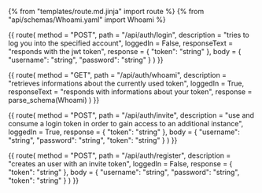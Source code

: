 {% from "templates/route.md.jinja" import route %}
{% from "api/schemas/Whoami.yaml" import Whoami %}

{{ route(
  method = "POST",
  path = "/api/auth/login",
  description = "tries to log you into the specified account",
  loggedIn = False,
  responseText = "responds with the jwt token",
  response = {
    "token": "string"
  },
  body = {
    "username": "string",
    "password": "string"
  }
) }}

{{ route(
  method = "GET",
  path = "/api/auth/whoami",
  description = "retrieves informations about the currently used token",
  loggedIn = True,
  responseText = "responds with informations about your token",
  response = parse_schema(Whoami)
) }}

{{ route(
  method = "POST",
  path = "/api/auth/invite",
  description = "use and consume a login token in order to gain access to an additional instance",
  loggedIn = True,
  response = {
    "token": "string"
  },
  body = {
    "username": "string",
    "password": "string",
    "token": "string"
  }
) }}

{{ route(
  method = "POST",
  path = "/api/auth/register",
  description = "creates an user with an invite token",
  loggedIn = False,
  response = {
    "token": "string"
  },
  body = {
    "username": "string",
    "password": "string",
    "token": "string"
  }
) }}